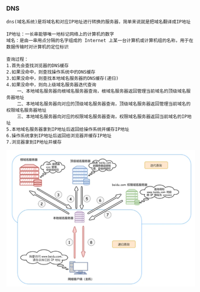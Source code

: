 ### DNS
    dns(域名系统)是将域名和对应IP地址进行转换的服务器，简单来说就是把域名翻译成IP地址

    IP地址：一长串能够唯一地标记网络上的计算机的数字
    域名：是由一串用点分隔的名字组成的 Internet 上某一台计算机或计算机组的名称，用于在数据传输时对计算机的定位标识

    查询过程：
    1.首先会查找浏览器的DNS缓存
    2.如果没命中，则查找操作系统中的DNS缓存
    3.如果没命中，则查找本地域名服务器的DNS缓存(递归)
    4.如果没命中，则向上级域名服务器迭代查询
        一、本地域名服务器向根域名服务器查询，根域名服务器返回管理当前域名的顶级域名服务器地址
        二、本地域名服务器向对应的顶级域名服务器查询，顶级域名服务器返回管理当前域名的权限域名服务器地址
        三、本地域名服务器向对应的权限域名服务器查询，权限域名服务器返回当前域名的IP地址
    5.本地域名服务器拿到IP地址后返回给操作系统并缓存IP地址
    6.操作系统拿到IP地址后返回给浏览器并缓存IP地址
    7.浏览器拿到IP地址并缓存
![alt text](bec3c740-b78f-11eb-ab90-d9ae814b240d.png)